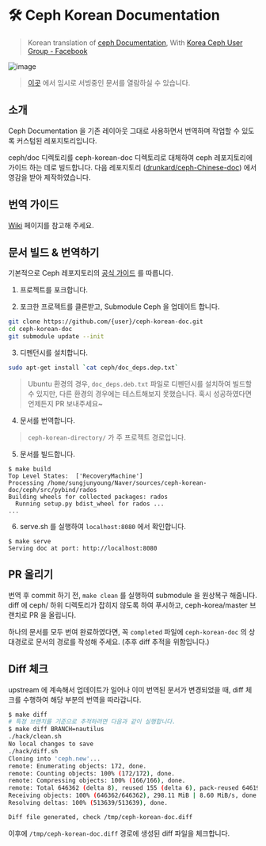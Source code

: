 # 🛠️ Ceph Korean Documentation
> Korean translation of [ceph Documentation](http://docs.ceph.com/docs/nautilus/#), With [Korea Ceph User Group - Facebook](https://www.facebook.com/groups/620899444961207)

![image](https://user-images.githubusercontent.com/16697306/62953575-bd92e200-be28-11e9-9594-66267b69f37f.png)
> [이곳](http://211.110.139.241/) 에서 임시로 서빙중인 문서를 열람하실 수 있습니다. 

## 소개
Ceph Documentation 을 기존 레이아웃 그대로 사용하면서 번역하며 작업할 수 있도록 커스텀된 레포지토리입니다.

ceph/doc 디렉토리를 ceph-korean-doc 디렉토리로 대체하여 ceph 레포지토리에 가이드 하는 데로 빌드합니다. 다음 레포지토리 ([drunkard/ceph-Chinese-doc](https://github.com/drunkard/ceph-Chinese-doc)) 에서 영감을 받아 제작하였습니다.

## 번역 가이드
[Wiki](https://github.com/ceph-korea/ceph-korean-doc/wiki) 페이지를 참고해 주세요.

## 문서 빌드 & 번역하기 
기본적으로 Ceph 레포지토리의 [공식 가이드](https://github.com/ceph/ceph#building-the-documentation) 를 따릅니다. 

1. 프로젝트를 포크합니다.

2. 포크한 프로젝트를 클론받고, Submodule Ceph 을 업데이트 합니다.
```bash
git clone https://github.com/{user}/ceph-korean-doc.git
cd ceph-korean-doc
git submodule update --init
```

3. 디펜던시를 설치합니다.
```bash
sudo apt-get install `cat ceph/doc_deps.dep.txt`
```
> Ubuntu 환경의 경우, `doc_deps.deb.txt` 파일로 디펜던시를 설치하여 빌드할 수 있지만, 다른 환경의 경우에는 테스트해보지 못했습니다. 혹시 성공하였다면 언제든지 PR 보내주세요~

4. 문서를 번역합니다.

> `ceph-korean-directory/` 가 주 프로젝트 경로입니다.

5. 문서를 빌드합니다.
```
$ make build
Top Level States:  ['RecoveryMachine']
Processing /home/sungjunyoung/Naver/sources/ceph-korean-doc/ceph/src/pybind/rados
Building wheels for collected packages: rados
  Running setup.py bdist_wheel for rados ... 
...
```

6. serve.sh 를 실행하여 `localhost:8080` 에서 확인합니다.
```
$ make serve
Serving doc at port: http://localhost:8080
```

## PR 올리기
번역 후 commit 하기 전, `make clean` 를 실행하여 submodule 을 원상복구 해줍니다. diff 에 ceph/ 하위 디렉토리가 잡히지 않도록 하여 푸시하고, ceph-korea/master 브랜치로 PR 을 올립니다.

하나의 문서를 모두 번여 완료하였다면, 꼭 `completed` 파일에 `ceph-korean-doc` 의 상대경로로 문서의 경로를 작성해 주세요. (추후 diff 추적을 위함입니다.)

## Diff 체크
upstream 에 계속해서 업데이트가 일어나 이미 번역된 문서가 변경되었을 때, diff 체크를 수행하여 해당 부분의 번역을 따라갑니다.

```bash
$ make diff
# 특정 브랜치를 기준으로 추적하려면 다음과 같이 실행합니다.
$ make diff BRANCH=nautilus
./hack/clean.sh
No local changes to save
./hack/diff.sh
Cloning into 'ceph.new'...
remote: Enumerating objects: 172, done.
remote: Counting objects: 100% (172/172), done.
remote: Compressing objects: 100% (166/166), done.
remote: Total 646362 (delta 8), reused 155 (delta 6), pack-reused 646190
Receiving objects: 100% (646362/646362), 298.11 MiB | 8.60 MiB/s, done.
Resolving deltas: 100% (513639/513639), done.

Diff file generated, check /tmp/ceph-korean-doc.diff
```

이후에 `/tmp/ceph-korean-doc.diff` 경로에 생성된 diff 파일을 체크합니다.